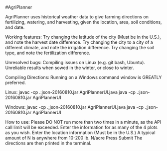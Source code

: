 #AgriPlanner


AgriPlanner uses historical weather data to give farming directions on fertilizing, watering, and harvesting, given the location, area, soil conditions, and date.

Working features:
Try changing the latitude of the city (Must be in the U.S.), and note the harvest date difference.
Try changing the city to a city of a different climate, and note the irrigation difference.
Try changing the soil type, and note the fertilization difference.


Unresolved bugs:
Compiling issues on Linux (e.g. git bash, Ubuntu).
Unreliable results when sowed in the winter, or close to winter.

Compiling Directions:
Running on a Windows command window is GREATLY preferred.

Linux:
javac -cp .:json-20160810.jar AgriPlannerUI.java
java -cp .:json-20160810.jar AgriPlannerUI

Windows:
javac -cp .;json-20160810.jar AgriPlannerUI.java
java -cp .;json-20160810.jar AgriPlannerUI


How to use:
Please DO NOT run more than two times in a minute, as the API call limit will be exceeded. 
Enter the information for as many of the 4 plots as you wish.
Enter the location information (Must be in the U.S.)
A typical amount of N is anywhere from 10-200 lb. N/acre
Press Submit
The directions are then printed in the terminal.
